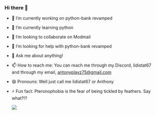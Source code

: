 ### Hi there 👋


- 🔭 I’m currently working on python-bank revamped
- 🌱 I’m currently learning python
- 👯 I’m looking to collaborate on Modmail
- 🤔 I’m looking for help with python-bank revamped
- 💬 Ask me about anything!
- 📫 How to reach me: You can reach me through my Discord, lidistat67 and through my email, antonyplayz75@gmail.com
- 😄 Pronouns: Well just call me lidistat67 or Anthony
- ⚡ Fun fact: Pteronophobia is the fear of being tickled by feathers. Say what?!?

    <img align="center" src="https://github-readme-stats.vercel.app/api/top-langs/?username=lidistat67&layout=compact&theme=vue-dark" />
</a>
